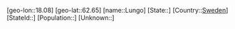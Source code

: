 ﻿---
location: [62.65,18.08]
type: City
tags:
- geo/City


SpocWebEntityId: 32146
isDeleted: false
confidential: public

---
[geo-lon::18.08]
[geo-lat::62.65]
[name::Lungo]
[State::]
[Country::[Sweden](geo/Continent/Europe/Sweden.md)]
[StateId::]
[Population::]
[Unknown::]

